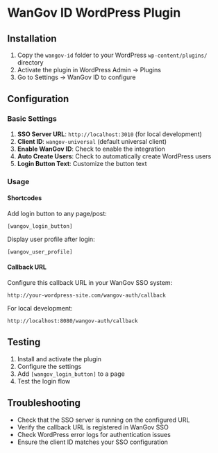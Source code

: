 # WanGov ID WordPress Plugin

## Installation

1. Copy the `wangov-id` folder to your WordPress `wp-content/plugins/` directory
2. Activate the plugin in WordPress Admin → Plugins
3. Go to Settings → WanGov ID to configure

## Configuration

### Basic Settings

1. **SSO Server URL**: `http://localhost:3010` (for local development)
2. **Client ID**: `wangov-universal` (default universal client)
3. **Enable WanGov ID**: Check to enable the integration
4. **Auto Create Users**: Check to automatically create WordPress users
5. **Login Button Text**: Customize the button text

### Usage

#### Shortcodes

Add login button to any page/post:
```
[wangov_login_button]
```

Display user profile after login:
```
[wangov_user_profile]
```

#### Callback URL

Configure this callback URL in your WanGov SSO system:
```
http://your-wordpress-site.com/wangov-auth/callback
```

For local development:
```
http://localhost:8080/wangov-auth/callback
```

## Testing

1. Install and activate the plugin
2. Configure the settings
3. Add `[wangov_login_button]` to a page
4. Test the login flow

## Troubleshooting

- Check that the SSO server is running on the configured URL
- Verify the callback URL is registered in WanGov SSO
- Check WordPress error logs for authentication issues
- Ensure the client ID matches your SSO configuration
